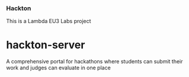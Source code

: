 ### Hackton
This is a Lambda EU3 Labs project
# hackton-server
A comprehensive portal for hackathons where students can submit their work and judges can evaluate in one place